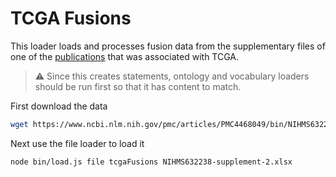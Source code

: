 # TCGA Fusions

This loader loads and processes fusion data from the supplementary files of one of the
[publications](https://www.ncbi.nlm.nih.gov/pmc/articles/PMC4468049) that was associated with TCGA.

> :warning: Since this creates statements, ontology and vocabulary loaders should be run first so that it
has content to match.

First download the data

```bash
wget https://www.ncbi.nlm.nih.gov/pmc/articles/PMC4468049/bin/NIHMS632238-supplement-2.xlsx
```

Next use the file loader to load it

```bash
node bin/load.js file tcgaFusions NIHMS632238-supplement-2.xlsx
```
